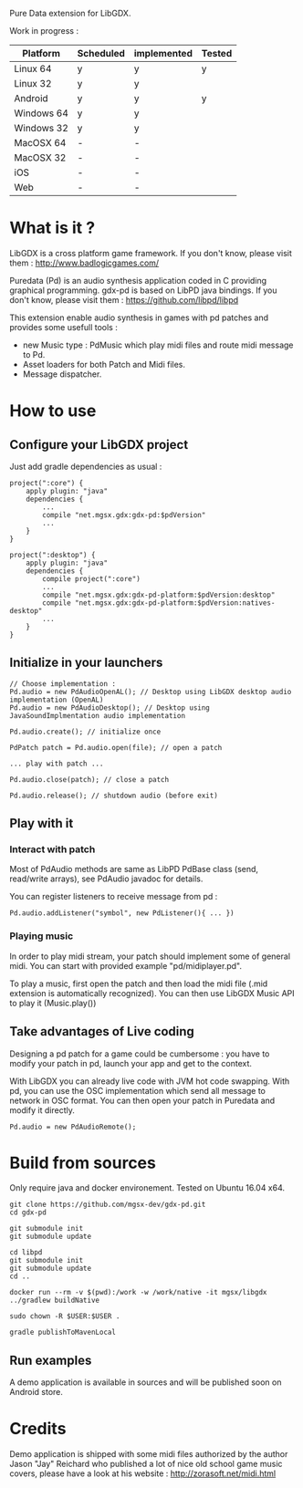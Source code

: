 
Pure Data extension for LibGDX.

Work in progress :

| Platform   | Scheduled | implemented | Tested |
|------------|-----------|-------------|--------|
| Linux 64   |     y     |      y      |   y    |
| Linux 32   |     y     |      y      |        |
| Android    |     y     |      y      |   y    |
| Windows 64 |     y     |      y      |        |
| Windows 32 |     y     |      y      |        |
| MacOSX 64  |     -     |      -      |        |
| MacOSX 32  |     -     |      -      |        |
| iOS        |     -     |      -      |        |
| Web        |     -     |      -      |        |

# What is it ?

LibGDX is a cross platform game framework. If you don't know, please visit them : http://www.badlogicgames.com/

Puredata (Pd) is an audio synthesis application coded in C providing graphical programming. 
gdx-pd is based on LibPD java bindings. If you don't know, please visit them : https://github.com/libpd/libpd

This extension enable audio synthesis in games with pd patches and provides some usefull tools  :
* new Music type : PdMusic which play midi files and route midi message to Pd.
* Asset loaders for both Patch and Midi files.
* Message dispatcher.

# How to use

## Configure your LibGDX project

Just add gradle dependencies as usual :

```
project(":core") {
    apply plugin: "java"
    dependencies {
        ...
        compile "net.mgsx.gdx:gdx-pd:$pdVersion"
        ...
    }
}

project(":desktop") {
    apply plugin: "java"
    dependencies {
    	compile project(":core")
        ...
        compile "net.mgsx.gdx:gdx-pd-platform:$pdVersion:desktop"
        compile "net.mgsx.gdx:gdx-pd-platform:$pdVersion:natives-desktop"
        ...
    }
}
```

## Initialize in your launchers


```
// Choose implementation :
Pd.audio = new PdAudioOpenAL(); // Desktop using LibGDX desktop audio implementation (OpenAL)
Pd.audio = new PdAudioDesktop(); // Desktop using JavaSoundImplmentation audio implementation

Pd.audio.create(); // initialize once

PdPatch patch = Pd.audio.open(file); // open a patch

... play with patch ...

Pd.audio.close(patch); // close a patch

Pd.audio.release(); // shutdown audio (before exit)
```

## Play with it

### Interact with patch

Most of PdAudio methods are same as LibPD PdBase class (send, read/write arrays), see PdAudio javadoc for details.

You can register listeners to receive message from pd :

```
Pd.audio.addListener("symbol", new PdListener(){ ... })
```

### Playing music

In order to play midi stream, your patch should implement some of general midi. You can start with provided example
"pd/midiplayer.pd".

To play a music, first open the patch and then load the midi file (.mid extension is automatically recognized).
You can then use LibGDX Music API to play it (Music.play())


## Take advantages of Live coding

Designing a pd patch for a game could be cumbersome : you have to modify your patch in pd, launch your app and
get to the context.

With LibGDX you can already live code with JVM hot code swapping. With pd, you can use the OSC implementation which
send all message to network in OSC format. You can then open your patch in Puredata and modify it directly.

```
Pd.audio = new PdAudioRemote();
```

# Build from sources

Only require java and docker environement.
Tested on Ubuntu 16.04 x64.

```
git clone https://github.com/mgsx-dev/gdx-pd.git
cd gdx-pd

git submodule init
git submodule update

cd libpd
git submodule init
git submodule update
cd ..

docker run --rm -v $(pwd):/work -w /work/native -it mgsx/libgdx ../gradlew buildNative

sudo chown -R $USER:$USER .

gradle publishToMavenLocal

```

## Run examples

A demo application is available in sources and will be published soon on Android store.

# Credits

Demo application is shipped with some midi files authorized by the author Jason "Jay" Reichard who published a lot of
nice old school game music covers, please have a look at his website : http://zorasoft.net/midi.html



